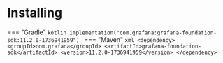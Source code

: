 # Installing

=== "Gradle"
    ```kotlin
    implementation("com.grafana:grafana-foundation-sdk:11.2.0-1736941959")
    ```
=== "Maven"
    ```xml
    <dependency>
        <groupId>com.grafana</groupId>
        <artifactId>grafana-foundation-sdk</artifactId>
        <version>11.2.0-1736941959</version>
    </dependency>
    ```

